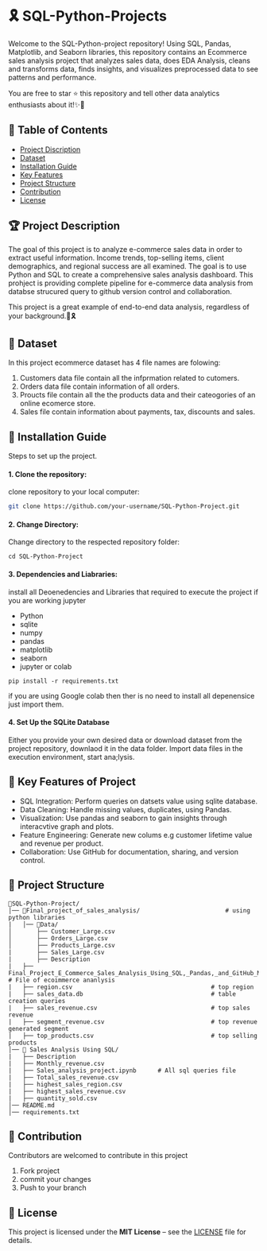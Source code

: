 # 🎗 SQL-Python-Projects

Welcome to the SQL-Python-project repository! Using SQL, Pandas, Matplotlib, and Seaborn libraries, this repository contains an Ecommerce sales analysis project that analyzes sales data, does EDA Analysis, cleans and transforms data, finds insights, and visualizes preprocessed data to see patterns and performance.


You are free to star ⭐ this repository and tell other data analytics enthusiasts about it!✨🎉

## 📖 Table of Contents  
- [Project Discription](#Project-Discription)
- [Dataset](#Dataset) 
- [Installation Guide](#installation-guide)
- [Key Features](#key-features)   
- [Project Structure](#project-structure)  
- [Contribution](#contribution)
- [License](#License)


## 🏆 Project Description

The goal of this project is to analyze e-commerce sales data in order to extract useful information.  Income trends, top-selling items, client demographics, and regional success are all examined. The goal is to use Python and SQL to create a comprehensive sales analysis dashboard. This prohject is providing complete pipeline for e-commerce data analysis from databse strucured query to github version control and collaboration.

This project is a great example of end-to-end data analysis, regardless of your background.🎇🎗 

## 📁 Dataset

In this project ecommerce dataset has 4 file names  are folowing:
1. Customers data file contain all the infprmation related to cutomers.
2. Orders data file contain information of all orders.
3. Proucts file contain all the the products data and their cateogories of an online ecomerce store.
4. Sales file contain information about payments, tax, discounts and sales.

## 🔧 Installation Guide

Steps to set up the project.

#### 1. Clone the repository:

  clone repository to your local computer:
   ```sh
git clone https://github.com/your-username/SQL-Python-Project.git
```

#### 2. Change Directory:

 Change directory to the respected repository folder:
```
cd SQL-Python-Project
```

#### 3. Dependencies and Liabraries:

install all Deoenedencies and Libraries that required to execute the project if you are working jupyter

* Python    
* sqlite    
* numpy
* pandas
* matplotlib
* seaborn
* jupyter or colab
  
```
pip install -r requirements.txt
```

if you are using Google colab then ther is no need to install all depenensice just import them.

#### 4. Set Up the SQLite Database

Either you provide your own desired data or download dataset from the project repository, downlaod it in the data folder. Import data files in the execution environment, start ana;lysis.


## 🚀 Key Features of Project

* SQL Integration: Perform queries on datsets value using sqlite database.
* Data Cleaning: Handle missing values, duplicates, using Pandas.
* Visualization: Use pandas and seaborn to gain insights through interacvtive graph and plots.
* Feature Engineering: Generate new colums e.g customer lifetime value and revenue per product.
* Collaboration: Use GitHub for documentation, sharing, and version control.

## 💼 Project Structure
```
📁SQL-Python-Project/
│── 📁Final_project_of_sales_analysis/                        # using python libraries
|   │── 📁Data/
│       ├── Customer_Large.csv
│       ├── Orders_Large.csv
│       ├── Products_Large.csv
|       ├── Sales_Large.csv
|       ├── Description
|   ├── Final_Project_E_Commerce_Sales_Analysis_Using_SQL,_Pandas,_and_GitHub_Moule_2.ipynb      # File of ecoimmerce ananlysis
|   ├── region.csv                                       # top region 
|   ├── sales_data.db                                    # table creation queries                                              
|   ├── sales_revenue.csv                                # top sales revenue
|   ├── segment_revenue.csv                              # top revenue generated segment
|   ├── top_products.csv                                 # top selling products
│── 📁 Sales Analysis Using SQL/
|   ├── Description
|   ├── Monthly_revenue.csv
|   ├── Sales_analysis_project.ipynb      # All sql queries file
|   ├── Total_sales_revenue.csv
|   ├── highest_sales_region.csv
|   ├── highest_sales_revenue.csv
|   ├── quantity_sold.csv
│── README.md
│── requirements.txt

```

## 📝 Contribution

Contributors are welcomed to contribute in this project
1. Fork project
2. commit your changes
3. Push to your branch

## 📜 License  
This project is licensed under the **MIT License** – see the [LICENSE](LICENSE) file for details.



